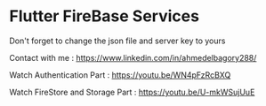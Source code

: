 # Flutter FireBase Services

Don't forget to change the json file and server key to yours

Contact with me : https://www.linkedin.com/in/ahmedelbagory288/

Watch Authentication Part : https://youtu.be/WN4pFzRcBXQ

Watch FireStore and Storage Part : https://youtu.be/U-mkWSujUuE
